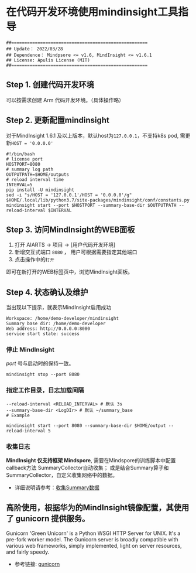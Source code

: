 # 在代码开发环境使用mindinsight工具指导

```
##====================================================
## Update： 2022/03/28
## Dependence： Mindpsore <= v1.6, MindInsight <= v1.6.1
## License: Apulis License (MIT)
##====================================================
```

## Step 1. 创建代码开发环境
 
可以按需求创建 Arm 代码开发环境。（具体操作略）

## Step 2. 更新配置mindinsight

对于MindInsight 1.6.1 及以上版本，默认host为`127.0.0.1`，不支持k8s pod, 需更新`HOST = '0.0.0.0'`

```
#!/bin/bash
# license port
HOSTPORT=8080
# summary log path
OUTPUTPATH=$HOME/outputs
# reload interval time
INTERVAL=5
pip install -U mindinsight
sed -i "s/HOST = '127.0.0.1'/HOST = '0.0.0.0'/g"  $HOME/.local/lib/python3.7/site-packages/mindinsight/conf/constants.py
mindinsight start --port $HOSTPORT --summary-base-dir $OUTPUTPATH --reload-interval $INTERVAL
```

## Step 3. 访问MindInsight的WEB面板

1. 打开 AIARTS -> 项目 -> [用户代码开发环境]
2. 新增交互式端口 `8080` ， 用户可根据需要指定其他端口
3. 点击操作中的`打开`

即可在新打开的WEB标签页中，浏览MindInsight面板。

## Step 4. 状态确认及维护

当出现以下提示，就表示MindInsight启用成功
```
Workspace: /home/demo-developer/mindinsight
Summary base dir: /home/demo-developer
Web address: http://0.0.0.0:8080
service start state: success
```

### 停止 MindInsight

*port* 号与启动时的保持一致。

`mindinsight stop --port 8080`  

### 指定工作目录，日志加载间隔
```
--reload-interval <RELOAD_INTERVAL> # 默认 3s
--summary-base-dir <LogDIr> # 默认 ~/summary_base
# Example
```
`mindinsight start --port 8080 --summary-base-dir $HOME/output --reload-interval 5`

### 收集日志

**MindInsight 仅支持框架 Mindspore**, 需要在Mindspore的训练脚本中配置callback方法 SummaryCollector自动收集；
或是结合Summary算子和SummaryCollector，自定义收集网络中的数据。

* 详细说明请参考：[收集Summary数据](https://www.mindspore.cn/mindinsight/docs/zh-CN/r1.5/summary_record.html)

## 高阶使用，根据华为的MindInsight镜像配置，其使用了 gunicorn 提供服务。

Gunicorn 'Green Unicorn' is a Python WSGI HTTP Server for UNIX. It's a pre-fork worker model. The Gunicorn server is broadly compatible with various web frameworks, simply implemented, light on server resources, and fairly speedy.

* 参考链接: [gunicorn](https://gunicorn.org/#deployment)
